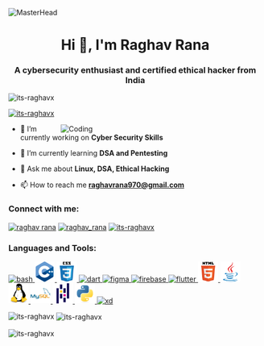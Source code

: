 ![MasterHead](https://user-images.githubusercontent.com/10498744/210012254-234538ff-d198-48aa-8964-37e6fd45d227.gif
)
<h1 align="center">Hi 👋, I'm Raghav Rana</h1>
<h3 align="center">A cybersecurity enthusiast and certified ethical hacker from India</h3>

<p align="left"> <img src="https://komarev.com/ghpvc/?username=its-raghavx&label=Profile%20views&color=0e75b6&style=flat" alt="its-raghavx" /> </p>

<p align="left"> <a href="https://github.com/ryo-ma/github-profile-trophy"><img src="https://github-profile-trophy.vercel.app/?username=its-raghavx" alt="its-raghavx" /></a> </p>

<img align="right" alt="Coding" width="400" src="https://camo.githubusercontent.com/6f78b79e8a3953a77b50dfd566277f1a9b42ced6daea16ea29c95978900d785b/68747470733a2f2f692e70696e696d672e636f6d2f6f726967696e616c732f62622f33372f35632f62623337356364643635353138346361323731356163353035396537333635312e676966">

- 🔭 I’m currently working on **Cyber Security Skills**

- 🌱 I’m currently learning **DSA and Pentesting**

- 💬 Ask me about **Linux, DSA, Ethical Hacking**

- 📫 How to reach me **raghavrana970@gmail.com**

<h3 align="left">Connect with me:</h3>
<p align="left">
<a href="https://linkedin.com/in/raghav rana" target="blank"><img align="center" src="https://raw.githubusercontent.com/rahuldkjain/github-profile-readme-generator/master/src/images/icons/Social/linked-in-alt.svg" alt="raghav rana" height="30" width="40" /></a>
<a href="https://www.hackerrank.com/raghav_rana" target="blank"><img align="center" src="https://raw.githubusercontent.com/rahuldkjain/github-profile-readme-generator/master/src/images/icons/Social/hackerrank.svg" alt="raghav_rana" height="30" width="40" /></a>
<a href="https://www.leetcode.com/its-raghavx" target="blank"><img align="center" src="https://raw.githubusercontent.com/rahuldkjain/github-profile-readme-generator/master/src/images/icons/Social/leet-code.svg" alt="its-raghavx" height="30" width="40" /></a>
</p>

<h3 align="left">Languages and Tools:</h3>
<p align="left"> <a href="https://www.gnu.org/software/bash/" target="_blank" rel="noreferrer"> <img src="https://www.vectorlogo.zone/logos/gnu_bash/gnu_bash-icon.svg" alt="bash" width="40" height="40"/> </a> <a href="https://www.w3schools.com/cpp/" target="_blank" rel="noreferrer"> <img src="https://raw.githubusercontent.com/devicons/devicon/master/icons/cplusplus/cplusplus-original.svg" alt="cplusplus" width="40" height="40"/> </a> <a href="https://www.w3schools.com/css/" target="_blank" rel="noreferrer"> <img src="https://raw.githubusercontent.com/devicons/devicon/master/icons/css3/css3-original-wordmark.svg" alt="css3" width="40" height="40"/> </a> <a href="https://dart.dev" target="_blank" rel="noreferrer"> <img src="https://www.vectorlogo.zone/logos/dartlang/dartlang-icon.svg" alt="dart" width="40" height="40"/> </a> <a href="https://www.figma.com/" target="_blank" rel="noreferrer"> <img src="https://www.vectorlogo.zone/logos/figma/figma-icon.svg" alt="figma" width="40" height="40"/> </a> <a href="https://firebase.google.com/" target="_blank" rel="noreferrer"> <img src="https://www.vectorlogo.zone/logos/firebase/firebase-icon.svg" alt="firebase" width="40" height="40"/> </a> <a href="https://flutter.dev" target="_blank" rel="noreferrer"> <img src="https://www.vectorlogo.zone/logos/flutterio/flutterio-icon.svg" alt="flutter" width="40" height="40"/> </a> <a href="https://www.w3.org/html/" target="_blank" rel="noreferrer"> <img src="https://raw.githubusercontent.com/devicons/devicon/master/icons/html5/html5-original-wordmark.svg" alt="html5" width="40" height="40"/> </a> <a href="https://www.java.com" target="_blank" rel="noreferrer"> <img src="https://raw.githubusercontent.com/devicons/devicon/master/icons/java/java-original.svg" alt="java" width="40" height="40"/> </a> <a href="https://www.linux.org/" target="_blank" rel="noreferrer"> <img src="https://raw.githubusercontent.com/devicons/devicon/master/icons/linux/linux-original.svg" alt="linux" width="40" height="40"/> </a> <a href="https://www.mysql.com/" target="_blank" rel="noreferrer"> <img src="https://raw.githubusercontent.com/devicons/devicon/master/icons/mysql/mysql-original-wordmark.svg" alt="mysql" width="40" height="40"/> </a> <a href="https://pandas.pydata.org/" target="_blank" rel="noreferrer"> <img src="https://raw.githubusercontent.com/devicons/devicon/2ae2a900d2f041da66e950e4d48052658d850630/icons/pandas/pandas-original.svg" alt="pandas" width="40" height="40"/> </a> <a href="https://www.python.org" target="_blank" rel="noreferrer"> <img src="https://raw.githubusercontent.com/devicons/devicon/master/icons/python/python-original.svg" alt="python" width="40" height="40"/> </a> <a href="https://www.adobe.com/products/xd.html" target="_blank" rel="noreferrer"> <img src="https://cdn.worldvectorlogo.com/logos/adobe-xd.svg" alt="xd" width="40" height="40"/> </a> </p>

<p><img align="left" src="https://github-readme-stats.vercel.app/api/top-langs?username=its-raghavx&show_icons=true&locale=en&layout=compact" alt="its-raghavx" /></p>

<p>&nbsp;<img align="center" src="https://github-readme-stats.vercel.app/api?username=its-raghavx&show_icons=true&locale=en" alt="its-raghavx" /></p>

<p><img align="center" src="https://github-readme-streak-stats.herokuapp.com/?user=its-raghavx&" alt="its-raghavx" /></p>
